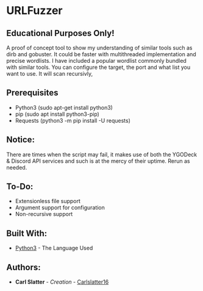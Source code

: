 
# URLFuzzer
## Educational Purposes Only! #
 A proof of concept tool to show my understanding of similar tools such as dirb and gobuster. It could be faster with multithreaded implementation and precise wordlists. I have included a popular wordlist commonly bundled with similar tools. You can configure the target, the port and what list you want to use. It will scan recursivly, 


## Prerequisites
 * Python3 (sudo apt-get install python3)
 * pip (sudo apt install python3-pip)
 * Requests (python3 -m pip install -U requests)
 

 ## Notice: 
 There are times when the script may fail, it makes use of both the YGODeck & Discord API services and such is at the mercy of their uptime. Rerun as needed.
 
 
 ## To-Do: 
 * Extensionless file support
 * Argument support for configuration
 * Non-recursive support


 ## Built With:

 * [Python3](https://docs.python.org/3.6/) - The Language Used


## Authors:

* **Carl Slatter** - *Creation* - [Carlslatter16](https://github.com/carlslatter16)


